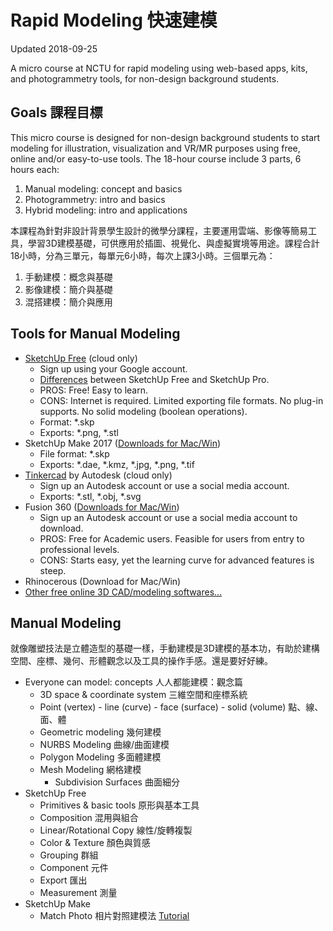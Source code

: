 # Rapid Modeling 快速建模
Updated 2018-09-25

A micro course at NCTU for rapid modeling using web-based apps, kits, and photogrammetry tools, for non-design background students.

## Goals 課程目標

This micro course is designed for non-design background students to start modeling for illustration, visualization and VR/MR purposes using free, online and/or easy-to-use tools. The 18-hour course include 3 parts, 6 hours each:

1. Manual modeling: concept and basics
2. Photogrammetry: intro and basics
3. Hybrid modeling: intro and applications

本課程為針對非設計背景學生設計的微學分課程，主要運用雲端、影像等簡易工具，學習3D建模基礎，可供應用於插圖、視覺化、與虛擬實境等用途。課程合計18小時，分為三單元，每單元6小時，每次上課3小時。三個單元為：

1. 手動建模：概念與基礎
2. 影像建模：簡介與基礎
3. 混搭建模：簡介與應用

## Tools for Manual Modeling

* [SketchUp Free](https://app.sketchup.com) (cloud only)
  * Sign up using your Google account.
  * [Differences](https://help.sketchup.com/en/sketchup/sketchup) between SketchUp Free and SketchUp Pro.
  * PROS: Free! Easy to learn.
  * CONS: Internet is required. Limited exporting file formats. No plug-in supports. No solid modeling (boolean operations).
  * Format: \*.skp
  * Exports: \*.png, \*.stl 
* SketchUp Make 2017 ([Downloads for Mac/Win](https://www.sketchup.com/download/all))
  * File format: \*.skp
  * Exports: \*.dae, \*.kmz, \*.jpg, \*.png, \*.tif
* [Tinkercad](https://www.tinkercad.com/) by Autodesk (cloud only)
  * Sign up an Autodesk account or use a social media account.
  * Exports: \*.stl, \*.obj, \*.svg
* Fusion 360 ([Downloads for Mac/Win](https://www.autodesk.com/education/free-software/featured))
  * Sign up an Autodesk account or use a social media account to download.
  * PROS: Free for Academic users. Feasible for users from entry to professional levels.
  * CONS: Starts easy, yet the learning curve for advanced features is steep.
* Rhinocerous (Download for Mac/Win)
* [Other free online 3D CAD/modeling softwares...](https://all3dp.com/1/best-free-online-cad-software/)

## Manual Modeling

就像雕塑技法是立體造型的基礎一樣，手動建模是3D建模的基本功，有助於建構空間、座標、幾何、形體觀念以及工具的操作手感。還是要好好練。

* Everyone can model: concepts 人人都能建模：觀念篇
  * 3D space & coordinate system 三維空間和座標系統
  * Point (vertex) - line (curve) - face (surface) - solid (volume) 點、線、面、體
  * Geometric modeling 幾何建模
  * NURBS Modeling 曲線/曲面建模
  * Polygon Modeling 多面體建模
  * Mesh Modeling 網格建模
    * Subdivision Surfaces 曲面細分
* SketchUp Free
  * Primitives & basic tools 原形與基本工具
  * Composition 混用與組合
  * Linear/Rotational Copy 線性/旋轉複製
  * Color & Texture 顏色與質感
  * Grouping 群組
  * Component 元件
  * Export 匯出
  * Measurement 測量
* SketchUp Make
  * Match Photo 相片對照建模法 [Tutorial](https://help.sketchup.com/en/sketchup/matching-photo-model-or-model-photo)
  
